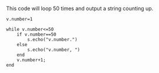 This code will loop 50 times and output a string counting up.

```
v.number=1

while v.number<=50
	if v.number==50
		s.echo("v.number.")
	else
		s.echo("v.number, ")
	end
	v.number+1;
end
```
